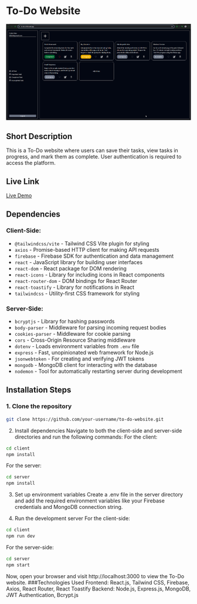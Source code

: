 # To-Do Website

![Banner](/Screenshot_21.png)


## Short Description
This is a To-Do website where users can save their tasks, view tasks in progress, and mark them as complete. User authentication is required to access the platform.

## Live Link
[Live Demo](https://to-do-a185e.web.app/) 

## Dependencies

### Client-Side:
- `@tailwindcss/vite` - Tailwind CSS Vite plugin for styling
- `axios` - Promise-based HTTP client for making API requests
- `firebase` - Firebase SDK for authentication and data management
- `react` - JavaScript library for building user interfaces
- `react-dom` - React package for DOM rendering
- `react-icons` - Library for including icons in React components
- `react-router-dom` - DOM bindings for React Router
- `react-toastify` - Library for notifications in React
- `tailwindcss` - Utility-first CSS framework for styling

### Server-Side:
- `bcryptjs` - Library for hashing passwords
- `body-parser` - Middleware for parsing incoming request bodies
- `cookies-parser` - Middleware for cookie parsing
- `cors` - Cross-Origin Resource Sharing middleware
- `dotenv` - Loads environment variables from `.env` file
- `express` - Fast, unopinionated web framework for Node.js
- `jsonwebtoken` - For creating and verifying JWT tokens
- `mongodb` - MongoDB client for interacting with the database
- `nodemon` - Tool for automatically restarting server during development

## Installation Steps

### 1. Clone the repository
```bash
git clone https://github.com/your-username/to-do-website.git
```

2. Install dependencies
Navigate to both the client-side and server-side directories and run the following commands:
For the client:
```bash
cd client
npm install
```
For the server:
```bash
cd server
npm install
```
3. Set up environment variables
Create a .env file in the server directory and add the required environment variables like your Firebase credentials and MongoDB connection string.

4. Run the development server
For the client-side:
```bash
cd client
npm run dev
```
For the server-side:
```bash
cd server
npm start
```
Now, open your browser and visit http://localhost:3000 to view the To-Do website.
###Technologies Used
Frontend: React.js, Tailwind CSS, Firebase, Axios, React Router, React Toastify
Backend: Node.js, Express.js, MongoDB, JWT Authentication, Bcrypt.js
